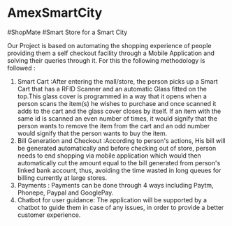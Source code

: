 # AmexSmartCity
#ShopMate
#Smart Store for a Smart City

Our Project is based on automating the shopping experience of people providing them a self checkout facility through a Mobile Application and solving their queries through it.
For this the following methodology is followed :
1. Smart Cart :After entering the mall/store, the person picks up a Smart Cart that has a RFID Scanner and an automatic Glass fitted on the top.This glass cover is programmed in a way that it opens when a person scans the item(s) he wishes to purchase and once scanned it adds to the cart and the glass cover closes by itself. If an item with the same id is scanned an even number of times, it would signify that the person wants to remove the item from the cart and an odd number would signify that the person wants to buy the item. 
2. Bill Generation and Checkout :According to person's actions, His bill will be generated automatically and before checking out of store, person needs to end shopping via mobile application which would then automatically cut the amount equal to the bill generated from person's linked bank account, thus, avoiding the time wasted in long queues for billing currently at large stores. 
3. Payments : Payments can be done through 4 ways including Paytm, Phonepe, Paypal and GooglePay.
4. Chatbot for user guidance: The application will be supported by a chatbot to guide them in case of any issues, in order to provide a better customer experience.
